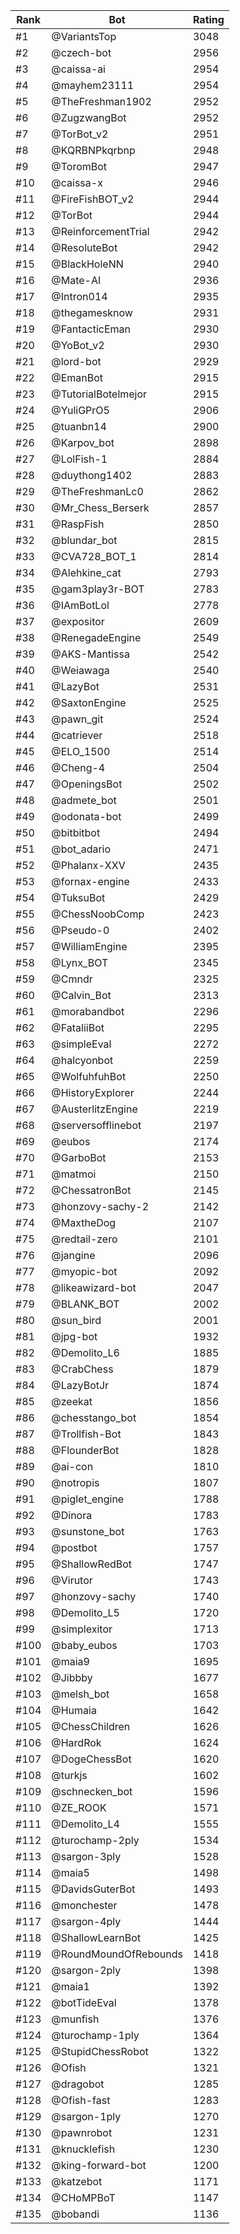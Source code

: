 Rank|Bot|Rating
---|---|---
#1|@VariantsTop|3048
#2|@czech-bot|2956
#3|@caissa-ai|2954
#4|@mayhem23111|2954
#5|@TheFreshman1902|2952
#6|@ZugzwangBot|2952
#7|@TorBot_v2|2951
#8|@KQRBNPkqrbnp|2948
#9|@ToromBot|2947
#10|@caissa-x|2946
#11|@FireFishBOT_v2|2944
#12|@TorBot|2944
#13|@ReinforcementTrial|2942
#14|@ResoluteBot|2942
#15|@BlackHoleNN|2940
#16|@Mate-AI|2936
#17|@Intron014|2935
#18|@thegamesknow|2931
#19|@FantacticEman|2930
#20|@YoBot_v2|2930
#21|@lord-bot|2929
#22|@EmanBot|2915
#23|@TutorialBotelmejor|2915
#24|@YuliGPrO5|2906
#25|@tuanbn14|2900
#26|@Karpov_bot|2898
#27|@LolFish-1|2884
#28|@duythong1402|2883
#29|@TheFreshmanLc0|2862
#30|@Mr_Chess_Berserk|2857
#31|@RaspFish|2850
#32|@blundar_bot|2815
#33|@CVA728_BOT_1|2814
#34|@Alehkine_cat|2793
#35|@gam3play3r-BOT|2783
#36|@IAmBotLol|2778
#37|@expositor|2609
#38|@RenegadeEngine|2549
#39|@AKS-Mantissa|2542
#40|@Weiawaga|2540
#41|@LazyBot|2531
#42|@SaxtonEngine|2525
#43|@pawn_git|2524
#44|@catriever|2518
#45|@ELO_1500|2514
#46|@Cheng-4|2504
#47|@OpeningsBot|2502
#48|@admete_bot|2501
#49|@odonata-bot|2499
#50|@bitbitbot|2494
#51|@bot_adario|2471
#52|@Phalanx-XXV|2435
#53|@fornax-engine|2433
#54|@TuksuBot|2429
#55|@ChessNoobComp|2423
#56|@Pseudo-0|2402
#57|@WilliamEngine|2395
#58|@Lynx_BOT|2345
#59|@Cmndr|2325
#60|@Calvin_Bot|2313
#61|@morabandbot|2296
#62|@FataliiBot|2295
#63|@simpleEval|2272
#64|@halcyonbot|2259
#65|@WolfuhfuhBot|2250
#66|@HistoryExplorer|2244
#67|@AusterlitzEngine|2219
#68|@serversofflinebot|2197
#69|@eubos|2174
#70|@GarboBot|2153
#71|@matmoi|2150
#72|@ChessatronBot|2145
#73|@honzovy-sachy-2|2142
#74|@MaxtheDog|2107
#75|@redtail-zero|2101
#76|@jangine|2096
#77|@myopic-bot|2092
#78|@likeawizard-bot|2047
#79|@BLANK_BOT|2002
#80|@sun_bird|2001
#81|@jpg-bot|1932
#82|@Demolito_L6|1885
#83|@CrabChess|1879
#84|@LazyBotJr|1874
#85|@zeekat|1856
#86|@chesstango_bot|1854
#87|@Trollfish-Bot|1843
#88|@FlounderBot|1828
#89|@ai-con|1810
#90|@notropis|1807
#91|@piglet_engine|1788
#92|@Dinora|1783
#93|@sunstone_bot|1763
#94|@postbot|1757
#95|@ShallowRedBot|1747
#96|@Virutor|1743
#97|@honzovy-sachy|1740
#98|@Demolito_L5|1720
#99|@simplexitor|1713
#100|@baby_eubos|1703
#101|@maia9|1695
#102|@Jibbby|1677
#103|@melsh_bot|1658
#104|@Humaia|1642
#105|@ChessChildren|1626
#106|@HardRok|1624
#107|@DogeChessBot|1620
#108|@turkjs|1602
#109|@schnecken_bot|1596
#110|@ZE_ROOK|1571
#111|@Demolito_L4|1555
#112|@turochamp-2ply|1534
#113|@sargon-3ply|1528
#114|@maia5|1498
#115|@DavidsGuterBot|1493
#116|@monchester|1478
#117|@sargon-4ply|1444
#118|@ShallowLearnBot|1425
#119|@RoundMoundOfRebounds|1418
#120|@sargon-2ply|1398
#121|@maia1|1392
#122|@botTideEval|1378
#123|@munfish|1376
#124|@turochamp-1ply|1364
#125|@StupidChessRobot|1322
#126|@Ofish|1321
#127|@dragobot|1285
#128|@Ofish-fast|1283
#129|@sargon-1ply|1270
#130|@pawnrobot|1231
#131|@knucklefish|1230
#132|@king-forward-bot|1200
#133|@katzebot|1171
#134|@CHoMPBoT|1147
#135|@bobandi|1136
